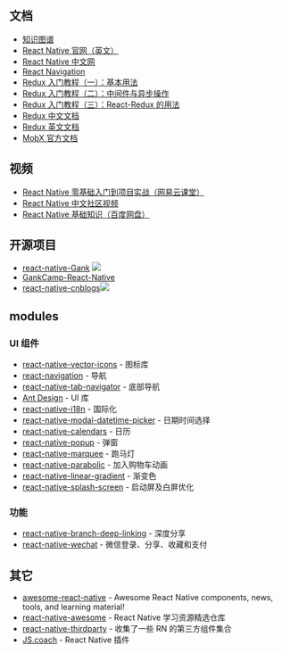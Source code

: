 
## 文档
- [知识图谱](http://lib.csdn.net/xiangzhihong8/5375/chart/React%20Native)
- [React Native 官网（英文）](https://facebook.github.io/react-native/)
- [React Native 中文网](http://reactnative.cn/)
- [React Navigation](https://reactnavigation.org/docs/intro/)
- [Redux 入门教程（一）：基本用法](http://www.ruanyifeng.com/blog/2016/09/redux_tutorial_part_one_basic_usages.html)
- [Redux 入门教程（二）：中间件与异步操作](http://www.ruanyifeng.com/blog/2016/09/redux_tutorial_part_two_async_operations.html)
- [Redux 入门教程（三）：React-Redux 的用法](http://www.ruanyifeng.com/blog/2016/09/redux_tutorial_part_three_react-redux.html)
- [Redux 中文文档](http://www.redux.org.cn/)
- [Redux 英文文档](http://redux.js.org/)
- [MobX 官方文档](https://mobx.js.org/)

## 视频
- [React Native 零基础入门到项目实战（网易云课堂）](http://study.163.com/course/courseMain.htm?courseId=1003290004)
- [React Native 中文社区视频](http://i.youku.com/i/UMzM5ODI5MDA4MA==/videos)
- [React Native 基础知识（百度网盘）]([http://pan.baidu.com/s/1o8SEMGq](http://pan.baidu.com/s/1o8SEMGq))

## 开源项目
- [react-native-Gank](https://github.com/wangdicoder/react-native-Gank) ![][ic-android]
- [GankCamp-React-Native](https://github.com/iwgang/GankCamp-React-Native)
- [react-native-cnblogs](https://github.com/togayther/react-native-cnblogs)![][ic-mac]

## modules
### UI 组件
- [react-native-vector-icons](https://github.com/oblador/react-native-vector-icons) - 图标库
- [react-navigation](https://github.com/react-community/react-navigation) - 导航
- [react-native-tab-navigator](https://github.com/happypancake/react-native-tab-navigator) - 底部导航
- [Ant Design](https://mobile.ant.design/docs/react/introduce-cn) - UI 库
- [react-native-i18n](https://github.com/AlexanderZaytsev/react-native-i18n/blob/master/README.md) - 国际化
- [react-native-modal-datetime-picker](https://github.com/mmazzarolo/react-native-modal-datetime-picker/blob/master/README.md) - 日期时间选择
- [react-native-calendars](https://github.com/wix/react-native-calendars) - 日历
- [react-native-popup](https://github.com/sahlhoff/react-native-popup) - 弹窗
- [react-native-marquee](https://github.com/remobile/react-native-marquee) - 跑马灯
- [react-native-parabolic](https://github.com/stoneWeb/react-native-parabolic) - 加入购物车动画
- [react-native-linear-gradient](https://github.com/react-native-community/react-native-linear-gradient) - 渐变色
- [react-native-splash-screen](https://github.com/crazycodeboy/react-native-splash-screen) - 启动屏及白屏优化

### 功能
- [react-native-branch-deep-linking](https://github.com/BranchMetrics/react-native-branch-deep-linking) - 深度分享
- [react-native-wechat](https://github.com/yorkie/react-native-wechat) - 微信登录、分享、收藏和支付

## 其它
- [awesome-react-native](https://github.com/jondot/awesome-react-native) - Awesome React Native components, news, tools, and learning material! 
- [react-native-awesome](https://github.com/crazycodeboy/react-native-awesome) - React Native 学习资源精选仓库
- [react-native-thirdparty](https://github.com/Geek-ch/react-native-thirdparty) - 收集了一些 RN 的第三方组件集合
- [JS.coach](https://js.coach/?collection=React+Native) - React Native 插件

[ic-android]: http://opz28dn03.bkt.clouddn.com/svg/android16.svg
[ic-mac]: ./_image/mac12.svg